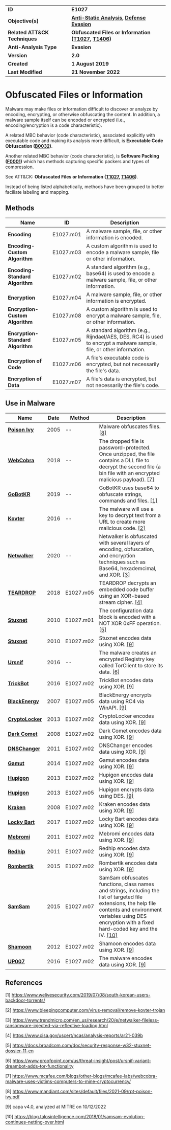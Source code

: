 <table>
<tr>
<td><b>ID</b></td>
<td><b>E1027</b></td>
</tr>
<tr>
<td><b>Objective(s)</b></td>
<td><b><a href="../anti-static-analysis">Anti-Static Analysis</a>, <a href="../defense-evasion">Defense Evasion</a></b></td>
</tr>
<tr>
<td><b>Related ATT&CK Techniques</b></td>
<td><b>Obfuscated Files or Information (<a href="https://attack.mitre.org/techniques/T1027/">T1027</a>, <a href="https://attack.mitre.org/techniques/T1406/">T1406</a>)</b></td>
</tr>
<tr>
<td><b>Anti-Analysis Type</b></td>
<td><b>Evasion</b></td>
</tr>
<tr>
<td><b>Version</b></td>
<td><b>2.0</b></td>
</tr>
<tr>
<td><b>Created</b></td>
<td><b>1 August 2019</b></td>
</tr>
<tr>
<td><b>Last Modified</b></td>
<td><b>21 November 2022</b></td>
</tr>
</table>


# Obfuscated Files or Information

Malware may make files or information difficult to discover or analyze by encoding, encrypting, or otherwise obfuscating the content. In addition, a malware sample itself can be encoded or encrypted (i.e., encoding/encryption is a code characteristic).

A related MBC behavior (code characteristic), associated explicitly with executable code and making its analysis more difficult, is **Executable Code Obfuscation ([B0032](../anti-static-analysis/executable-code-obfuscation.md))**.

Another related MBC behavior (code characteristic), is **Software Packing ([F0001](../anti-static-analysis/software-packing.md))** which has methods capturing specific packers and types of compression.

See ATT&CK: **Obfuscated Files or Information ([T1027](https://attack.mitre.org/techniques/T1027/), [T1406](https://attack.mitre.org/techniques/T1406/))**.

Instead of being listed alphabetically, methods have been grouped to better faciliate labeling and mapping.

## Methods

|Name|ID|Description|
|---|---|---|
|**Encoding**|E1027.m01|A malware sample, file, or other information is encoded.|
|**Encoding-Custom Algorithm**|E1027.m03|A custom algorithm is used to encode a malware sample, file or other information.|
|**Encoding-Standard Algorithm**|E1027.m02|A standard algorithm (e.g., base64) is used to encode a malware sample, file, or other information.|
|**Encryption**|E1027.m04|A malware sample, file, or other information is encrypted.|
|**Encryption-Custom Algorithm**|E1027.m08|A custom algorithm is used to encrypt a malware sample, file, or other information.|
|**Encryption-Standard Algorithm**|E1027.m05|A standard algorithm (e.g., Rijndael/AES, DES, RC4) is used to encrypt a malware sample, file, or other information.|
|**Encryption of Code**|E1027.m06|A file's executable code is encrypted, but not necessarily the file's data.|
|**Encryption of Data**|E1027.m07|A file's data is encrypted, but not necessarily the file's code.|


## Use in Malware

|Name|Date|Method|Description|
|---|---|---|---|
|[**Poison Ivy**](../xample-malware/poison-ivy.md)|2005|--|Malware obfuscates files.[[8]](#8)|
|[**WebCobra**](../xample-malware/webcobra.md)|2018|--|The dropped file is password-protected. Once unzipped, the file contains a DLL file to decrypt the second file (a bin file with an encrypted malicious payload). [[7]](#7)|
|[**GoBotKR**](../xample-malware/gobotkr.md)|2019|--|GoBotKR uses base64 to obfuscate strings, commands and files. [[1]](#1)|
|[**Kovter**](../xample-malware/kovter.md)|2016|--|The malware will use a key to decrypt text from a URL to create more malicious code. [[2]](#2)|
|[**Netwalker**](../xample-malware/netwalker.md)|2020|--|Netwalker is obfuscated with several layers of encoding, obfuscation, and encryption techniques such as Base64, hexademcimal, and XOR. [[3]](#3)|
|[**TEARDROP**](../xample-malware/teardrop.md)|2018|E1027.m05|TEARDROP decrypts an embedded code buffer using an XOR-based stream cipher. [[4]](#4)|
|[**Stuxnet**](../xample-malware/stuxnet.md)|2010|E1027.m01|The configuration data block is encoded with a NOT XOR 0xFF operation. [[5]](#5)|
|[**Stuxnet**](../xample-malware/stuxnet.md)|2010|E1027.m02|Stuxnet encodes data using XOR. [[9]](#9)|
|[**Ursnif**](../xample-malware/ursnif.md)|2016|--|The malware creates an encrypted Registry key called TorClient to store its data. [[6]](#6)|
|[**TrickBot**](../xample-malware/trickbot.md)|2016|E1027.m02|TrickBot encodes data using XOR. [[9]](#9)|
|[**BlackEnergy**](../xample-malware/blackenergy.md)|2007|E1027.m05|BlackEnergy encrypts data using RC4 via WinAPI. [[9]](#9)|
|[**CryptoLocker**](../xample-malware/cryptolocker.md)|2013|E1027.m02|CryptoLocker encodes data using XOR. [[9]](#9)|
|[**Dark Comet**](../xample-malware/dark-comet.md)|2008|E1027.m02|Dark Comet encodes data using XOR. [[9]](#9)|
|[**DNSChanger**](../xample-malware/dnschanger.md)|2011|E1027.m02|DNSChanger encodes data using XOR. [[9]](#9)|
|[**Gamut**](../xample-malware/gamut.md)|2014|E1027.m02|Gamut encodes data using XOR. [[9]](#9)|
|[**Hupigon**](../xample-malware/hupigon.md)|2013|E1027.m02|Hupigon encodes data using XOR. [[9]](#9)|
|[**Hupigon**](../xample-malware/hupigon.md)|2013|E1027.m05|Hupigon encrypts data using DES. [[9]](#9)|
|[**Kraken**](../xample-malware/kraken.md)|2008|E1027.m02|Kraken encodes data using XOR. [[9]](#9)|
|[**Locky Bart**](../xample-malware/locky-bart.md)|2017|E1027.m02|Locky Bart encodes data using XOR. [[9]](#9)|
|[**Mebromi**](../xample-malware/mebromi.md)|2011|E1027.m02|Mebromi encodes data using XOR. [[9]](#9)|
|[**Redhip**](../xample-malware/rebhip.md)|2011|E1027.m02|Redhip encodes data using XOR. [[9]](#9)|
|[**Rombertik**](../xample-malware/rombertik.md)|2015|E1027.m02|Rombertik encodes data using XOR. [[9]](#9)|
|[**SamSam**](../xample-malware/samsam.md)|2015|E1027.m07|SamSam obfuscates functions, class names and strings, including the list of targeted file extensions, the help file contents and environment variables using DES encryption with a fixed hard-coded key and the IV. [[10]](#10)|
|[**Shamoon**](../xample-malware/shamoon.md)|2012|E1027.m02|Shamoon encodes data using XOR. [[9]](#9)|
|[**UP007**](../xample-malware/up007.md)|2016|E1027.m02|The malware encodes data using XOR. [[9]](#9)|


## References

<a name="1">[1]</a> https://www.welivesecurity.com/2019/07/08/south-korean-users-backdoor-torrents/

<a name="2">[2]</a> https://www.bleepingcomputer.com/virus-removal/remove-kovter-trojan

<a name="3">[3]</a> https://www.trendmicro.com/en_us/research/20/e/netwalker-fileless-ransomware-injected-via-reflective-loading.html

<a name="4">[4]</a> https://www.cisa.gov/uscert/ncas/analysis-reports/ar21-039b

<a name="5">[5]</a> https://docs.broadcom.com/doc/security-response-w32-stuxnet-dossier-11-en

<a name="6">[6]</a> https://www.proofpoint.com/us/threat-insight/post/ursnif-variant-dreambot-adds-tor-functionality

<a name="7">[7]</a> https://www.mcafee.com/blogs/other-blogs/mcafee-labs/webcobra-malware-uses-victims-computers-to-mine-cryptocurrency/

<a name="8">[8]</a> https://www.mandiant.com/sites/default/files/2021-09/rpt-poison-ivy.pdf

<a name="9">[9]</a> capa v4.0, analyzed at MITRE on 10/12/2022

<a name="10">[10]</a> https://blog.talosintelligence.com/2018/01/samsam-evolution-continues-netting-over.html
